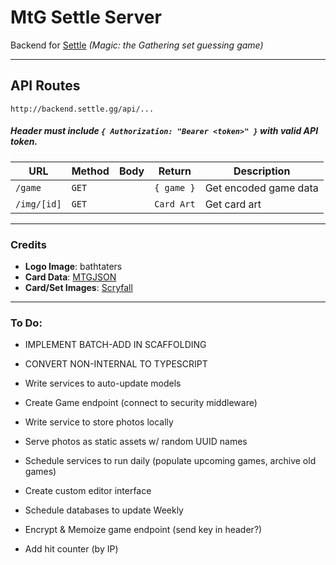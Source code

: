 # MtG Settle Server

Backend for [Settle](https://github.com/bathtaters/mtg-settle) _(Magic: the Gathering set guessing game)_

---

## API Routes
`http://backend.settle.gg/api/...`
##### _Header must include `{ Authorization: "Bearer <token>" }` with valid API token._

| URL | Method | Body | Return | Description |
|------|------|------|------|------|
|`/game`|`GET`| |`{ game }`|Get encoded game data|
|`/img/[id]`|`GET`| |`Card Art`|Get card art|

---

### Credits
 - **Logo Image**: bathtaters
 - **Card Data**: [MTGJSON](https://mtgjson.com/)
 - **Card/Set Images**: [Scryfall](https://scryfall.com/)

---

### To Do:
 - IMPLEMENT BATCH-ADD IN SCAFFOLDING
 
 - CONVERT NON-INTERNAL TO TYPESCRIPT

 - Write services to auto-update models
 - Create Game endpoint (connect to security middleware)
 - Write service to store photos locally
 - Serve photos as static assets w/ random UUID names
 - Schedule services to run daily (populate upcoming games, archive old games)
 - Create custom editor interface
 - Schedule databases to update Weekly
 - Encrypt & Memoize game endpoint (send key in header?)
 - Add hit counter (by IP)